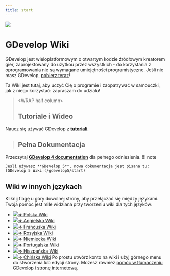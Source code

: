 ```yaml
---
title: start
---
```

![](/logocompleteeffecttranparent400x100.png)

# GDevelop Wiki

GDevelop jest wieloplatformowym o otwartym kodzie źródłowym kreatorem gier, zaprojektowany do użytkou przez wszystkich - do korzystania z oprogramowania nie są wymagane umiejętności programistyczne. Jeśli nie masz GDevelop, [pobierz teraz](https://gdevelop.io/download)!

Ta Wiki jest tutaj, aby uczyć Cię o programie i zaopatrywać w samouczki, jak z niego korzystać: zapraszam do udziału!

>  \<WRAP half column\>
>
> ## Tutoriale i Wideo
>
Naucz się używać GDevelop z **[tutoriali](/gdevelop/tutorials)**.

>
>
> ## Pełna Dokumentacja
>
Przeczytaj **[GDevelop 4 documentation](/gdevelop/documentation)** dla pełnego odniesienia.
!!! note

    Jesli używasz **GDevelop 5**, nowa dokumentacja jest pisana tu: [GDevelop 5 Wiki](/gdevelop5/start)

## Wiki w innych językach

Kliknij flagę u góry dowolnej strony, aby przełączać się między językami.
Twoja pomoc jest mile widziana przy tworzeniu wiki dla tych języków:

* ![](/pl.png)[⇒ Polska Wiki](/pl/start)
* ![](/gb.png)[⇒ Angielska Wiki](/start)
* ![](/fr.png)[⇒ Francuska Wiki](/fr/start)
* ![](/ru.png)[⇒ Rosyjska Wiki](/ru/start)
* ![](/de.png)[⇒ Niemiecka Wiki](/de/start)
* ![](/pt.png)[⇒ Portugalska Wiki](/pt/start)
* ![](/es.png)[⇒ Hiszpańska Wiki](/es/start)
* ![](/zh.gif)[⇒ Chińska Wiki](/zh/start)
Po prostu utwórz konto na wiki i użyj górnego menu do stworzenia lub edycji strony. Możesz również [pomóc w tłumaczeniu GDevelop i stronę internetową](http://crowdin.com/project/gdevelop).
